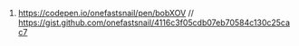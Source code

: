 1. https://codepen.io/onefastsnail/pen/bobXOV
// https://gist.github.com/onefastsnail/4116c3f05cdb07eb70584c130c25cac7
